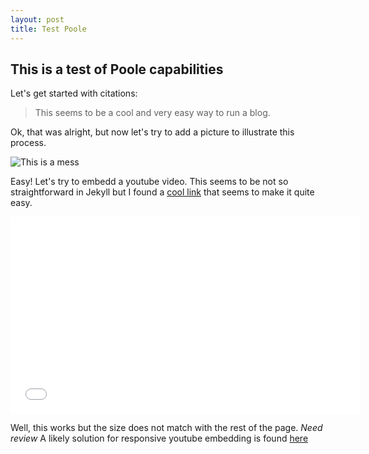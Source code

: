 ```yaml
---
layout: post
title: Test Poole
---
```


## This is a test of Poole capabilities


Let's get started with citations:

> This seems to be a cool and very easy way to run a blog.


Ok, that was alright, but now let's try to add a picture to illustrate this process. 

![This is a mess](/assets/this-is-a-mess.png)


Easy! Let's try to embedd a youtube video. This seems to be not so straightforward in Jekyll but I found a [cool link](http://redlegion.org/2012/03/31/Jekyll-and-youtube-embedding/) that seems to make it quite easy. 

<iframe width="560" height="315" src="//www.youtube.com/embed/eTVegcMtG0s" frameborder="0"> </iframe>


Well, this works but the size does not match with the rest of the page. *Need review* A likely solution for responsive youtube embedding is found [here](http://brettterpstra.com/2013/01/20/jekyll-tag-plugin-for-responsive-youtube-video-embeds/)
